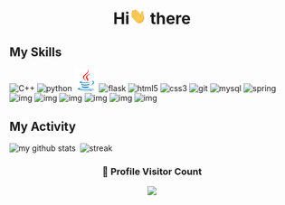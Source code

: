 <h1 align="center"> Hi<img src="https://raw.githubusercontent.com/ABSphreak/ABSphreak/master/gifs/Hi.gif" width="30px"> there</h1>
<p>
<!-- <img src="https://github.com/prasad145/prasad145/blob/main/Banner.jpeg" width="100%" height="130" border="10"/> -->
  
## My Skills

<p align="left">
<img src="https://i.pinimg.com/originals/99/f8/87/99f887833c475448723d3c9ac16c179b.png" alt="C++" width="40" height="40"/> 
<img src="https://cdn3.iconfinder.com/data/icons/logos-and-brands-adobe/512/267_Python-512.png" alt="python" width="40" height="40"/>
<img src="https://raw.githubusercontent.com/devicons/devicon/master/icons/java/java-original.svg" alt="java" width="40" height="40"/>
<img src="https://user-images.githubusercontent.com/50115378/197803809-fadea7ad-d7be-48dc-a877-c3a1a06f6bae.png" alt="flask" width="40" height="40"/>
<img src="https://upload.wikimedia.org/wikipedia/commons/thumb/6/61/HTML5_logo_and_wordmark.svg/512px-HTML5_logo_and_wordmark.svg.png" alt="html5" height="40"/> 
<img src="https://upload.wikimedia.org/wikipedia/commons/thumb/d/d5/CSS3_logo_and_wordmark.svg/1200px-CSS3_logo_and_wordmark.svg.png" alt="css3" height="40"/> 
<img src="https://www.vectorlogo.zone/logos/git-scm/git-scm-icon.svg" alt="git" width="40" height="40"/> 
<img src="https://i.pinimg.com/originals/50/f1/58/50f1582a95bdac10f1c3fa295c8b947b.png" alt="mysql" width="40" height="40"/>
<img src="https://user-images.githubusercontent.com/50115378/197800497-280aaef9-0070-49ce-80ae-d1999e9e3436.png" alt="spring" width="40" height="40"/>
<img src="https://user-images.githubusercontent.com/50115378/197800855-6a54ba79-c006-4834-a951-a81528acb0c2.png" alt="img" width="40" height="40"/>
<img src="https://user-images.githubusercontent.com/50115378/197801117-b8f0a95c-6d78-437c-8fb8-6262fc64588d.png" alt="img" width="40" height="40"/>
<img src="https://user-images.githubusercontent.com/50115378/197801376-13dd9355-be5d-42a6-a89f-a9ef21427046.png" alt="img" width="40" height="40"/>
<img src="https://user-images.githubusercontent.com/50115378/197801797-cbc3ab60-0a2b-4391-9a51-bc3351982c04.png" alt="img" width="40" height="40"/>
<img src="https://user-images.githubusercontent.com/50115378/197802087-187c4692-93a1-44a4-9e21-09b53fdafd6a.png" alt="img" width="40" height="40"/>
<img src="https://user-images.githubusercontent.com/50115378/197802263-778ace22-faec-4cf5-b211-63bc213c38c8.png" alt="img" width="40" height="40"/>


</p>

## My Activity
<p>
    <img src="https://github-readme-stats.vercel.app/api?username=prasad145&theme=blue-green" alt="my github stats" width="400" height="165"/>&nbsp;
    <img src="https://github-readme-streak-stats.herokuapp.com/?user=prasad145&theme=blue-green" alt="streak" width="400" height="165">
</p>
<!-- 
### Info
![info](https://metrics.lecoq.io/prasad145?template=classic&base.community=0&languages=1&introduction=1&languages.limit=8&languages.colors=github&languages.threshold=0%25&introduction.title=true&config.timezone=Asia%2FCalcutta) -->
<!--p>
  
  [![Prasad's github stats](https://github-readme-stats.vercel.app/api?username=prasad145&theme=blue-green)](https://github.com/prasad145/github-readme-stats)
  
  [![Prasad's github streak](https://github-readme-streak-stats.herokuapp.com/?user=prasad145&theme=blue-green)](https://github.com/prasad145/github-readme-streak-stats)
</p-->
<!-- [![Top Languages](https://github-readme-stats.vercel.app/api/top-langs/?username=vamshipv&layout=compact)](https://github.com/vamshipv/github-readme-stats) -->
<!-- ![GitHub Activity Graph](https://activity-graph.herokuapp.com/graph?username=prasad145&bg_color=000000&color=4fff67&line=4fff67&point=ffffff&area=true&hide_border=true)   -->

<div align=center>
  <h3><b>📍 Profile Visitor Count</b></h3>
</div>

<!-- ### 🏆 GitHub Profile Trophy:
  <a href="https://github.com/ryo-ma/github-profile-trophy">
  <img width=800 src="https://github-profile-trophy.vercel.app/?username=vamshipv&column=8&theme=darkhub&no-frame=true&no-bg=true"/>
</a> -->
    
<!-- retro visitor counter -->  
<p align="center" >   
  <img src="https://profile-counter.glitch.me/prasad145/count.svg" />  
</p>
